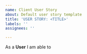 ```yaml
---
name: Client User Story
about: Default user story template
title: 'USER STORY: <TITLE>'
labels: ''
assignees: ''

---
```


As a **User**
I am able to 
